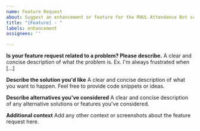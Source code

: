 ```yaml
---
name: Feature Request
about: Suggest an enhancement or feature for the RHUL Attendance Bot script
title: "[Feature] - "
labels: enhancement
assignees: ''

---
```


**Is your feature request related to a problem? Please describe.**
A clear and concise description of what the problem is. Ex. I'm always frustrated when [...]

**Describe the solution you'd like**
A clear and concise description of what you want to happen. Feel free to provide code snippets or ideas.

**Describe alternatives you've considered**
A clear and concise description of any alternative solutions or features you've considered.

**Additional context**
Add any other context or screenshots about the feature request here.
